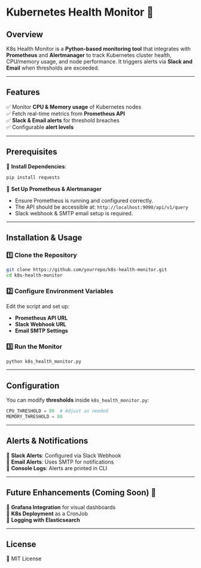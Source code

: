 # Kubernetes Health Monitor 🚀

## Overview
K8s Health Monitor is a **Python-based monitoring tool** that integrates with **Prometheus** and **Alertmanager** to track Kubernetes cluster health, CPU/memory usage, and node performance. It triggers alerts via **Slack and Email** when thresholds are exceeded.

---

## Features
✅ Monitor **CPU & Memory usage** of Kubernetes nodes  
✅ Fetch real-time metrics from **Prometheus API**  
✅ **Slack & Email alerts** for threshold breaches  
✅ Configurable **alert levels**  

---

## Prerequisites
📌 **Install Dependencies**:  
```bash
pip install requests
```
📌 **Set Up Prometheus & Alertmanager**  
- Ensure Prometheus is running and configured correctly.  
- The API should be accessible at: `http://localhost:9090/api/v1/query`  
- Slack webhook & SMTP email setup is required.  

---

## Installation & Usage
### **1️⃣ Clone the Repository**
```bash
git clone https://github.com/yourrepo/k8s-health-monitor.git
cd k8s-health-monitor
```

### **2️⃣ Configure Environment Variables**
Edit the script and set up:  
- **Prometheus API URL**  
- **Slack Webhook URL**  
- **Email SMTP Settings**  

### **3️⃣ Run the Monitor**
```bash
python k8s_health_monitor.py
```

---

## Configuration
You can modify **thresholds** inside `k8s_health_monitor.py`:
```python
CPU_THRESHOLD = 80  # Adjust as needed
MEMORY_THRESHOLD = 80
```

---

## Alerts & Notifications
🔹 **Slack Alerts**: Configured via Slack Webhook  
🔹 **Email Alerts**: Uses SMTP for notifications  
🔹 **Console Logs**: Alerts are printed in CLI  

---

## Future Enhancements (Coming Soon) 🚀
🔹 **Grafana Integration** for visual dashboards  
🔹 **K8s Deployment** as a CronJob  
🔹 **Logging with Elasticsearch**  

---

## License
📜 MIT License
